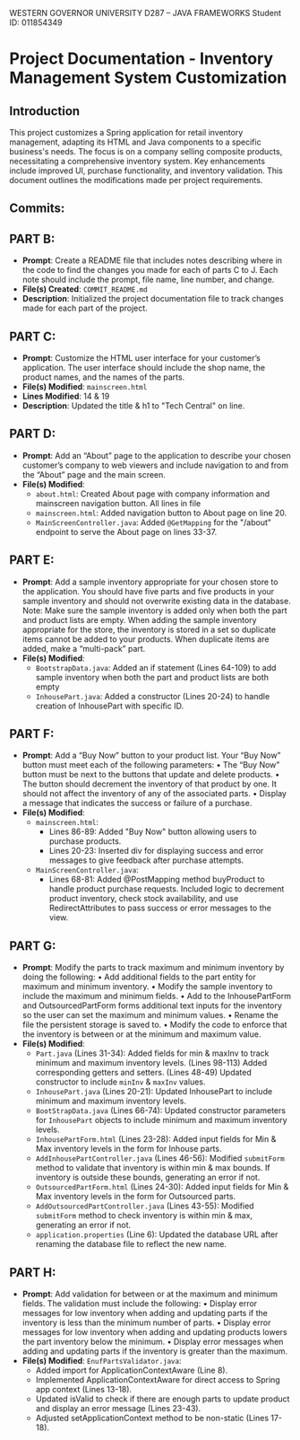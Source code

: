 WESTERN GOVERNOR UNIVERSITY
D287 – JAVA FRAMEWORKS
Student ID: 011854349

# Project Documentation - Inventory Management System Customization

## Introduction
This project customizes a Spring application for retail inventory management, adapting its HTML and Java components to a specific business's needs. The focus is on a company selling composite products, necessitating a comprehensive inventory system. Key enhancements include improved UI, purchase functionality, and inventory validation. This document outlines the modifications made per project requirements.


## Commits:

## PART B: 
- **Prompt**: Create a README file that includes notes describing where in the code to find the changes you made for each of parts C to J. Each note should include the prompt, file name, line number, and change.
- **File(s) Created**: `COMMIT_README.md`
- **Description**: Initialized the project documentation file to track changes made for each part of the project.

## PART C: 
- **Prompt**: Customize the HTML user interface for your customer’s application. The user interface should include the shop name, the product names, and the names of the parts.
- **File(s) Modified**: `mainscreen.html`
- **Lines Modified**: 14 & 19
- **Description**: Updated the title & h1 to "Tech Central" on line.

## PART D: 
- **Prompt**: Add an “About” page to the application to describe your chosen customer’s company to web viewers and include navigation to and from the “About” page and the main screen.
- **File(s) Modified**: 
  - `about.html`: Created About page with company information and mainscreen navigation button. All lines in file
  - `mainscreen.html`: Added navigation button to About page on line 20.
  - `MainScreenController.java`: Added `@GetMapping` for the "/about" endpoint to serve the About page on lines 33-37.

## PART E:
- **Prompt**: Add a sample inventory appropriate for your chosen store to the application. You should have five parts and five products in your sample inventory and should not overwrite existing data in the database.
Note: Make sure the sample inventory is added only when both the part and product lists are empty. When adding the sample inventory appropriate for the store, the inventory is stored in a set so duplicate items cannot be added to your products. When duplicate items are added, make a “multi-pack” part.
- **File(s) Modified**:
  - `BootstrapData.java`: Added an if statement (Lines 64-109) to add sample inventory when both the part and product lists are both empty
  - `InhousePart.java`: Added a constructor (Lines 20-24) to handle creation of InhousePart with specific ID.

## PART F:
- **Prompt**: Add a “Buy Now” button to your product list. Your “Buy Now” button must meet each of the following parameters:
  •  The “Buy Now” button must be next to the buttons that update and delete products.
  •  The button should decrement the inventory of that product by one. It should not affect the inventory of any of the associated parts.
  •  Display a message that indicates the success or failure of a purchase.
- **File(s) Modified**:
  - `mainscreen.html`:
    - Lines 86-89: Added "Buy Now" button allowing users to purchase products.
    - Lines 20-23: Inserted div for displaying success and error messages to give feedback after purchase attempts.
  - `MainScreenController.java`:
    - Lines 68-81: Added @PostMapping method buyProduct to handle product purchase requests. Included logic to decrement product inventory, check stock availability, and use RedirectAttributes to pass success or error messages to the view.

## PART G:
- **Prompt**: Modify the parts to track maximum and minimum inventory by doing the following:
  •  Add additional fields to the part entity for maximum and minimum inventory.
  •  Modify the sample inventory to include the maximum and minimum fields.
  •  Add to the InhousePartForm and OutsourcedPartForm forms additional text inputs for the inventory so the user can set the maximum and minimum values.
  •  Rename the file the persistent storage is saved to.
  •  Modify the code to enforce that the inventory is between or at the minimum and maximum value.
- **File(s) Modified**:
  - `Part.java` (Lines 31-34): Added fields for min & maxInv to track minimum and maximum inventory levels. (Lines 98-113) Added corresponding getters and setters. (Lines 48-49) Updated constructor to include `minInv` & `maxInv` values.
  - `InhousePart.java` (Lines 20-21): Updated InhousePart to include minimum and maximum inventory levels.
  - `BootStrapData.java` (Lines 66-74): Updated constructor parameters for `InhousePart` objects to include minimum and maximum inventory levels.
  - `InhousePartForm.html` (Lines 23-28): Added input fields for Min & Max inventory levels in the form for Inhouse parts.
  - `AddInhousePartController.java` (Lines 46-56): Modified `submitForm` method to validate that inventory is within min & max bounds. If inventory is outside these bounds, generating an error if not.
  - `OutsourcedPartForm.html` (Lines 24-30): Added input fields for Min & Max inventory levels in the form for Outsourced parts.
  - `AddOutsourcedPartController.java` (Lines 43-55): Modified `submitForm` method to check inventory is within min & max, generating an error if not.
  - `application.properties` (Line 6): Updated the database URL after renaming the database file to reflect the new name.

## PART H:
- **Prompt**: Add validation for between or at the maximum and minimum fields. The validation must include the following:
  •  Display error messages for low inventory when adding and updating parts if the inventory is less than the minimum number of parts.
  •  Display error messages for low inventory when adding and updating products lowers the part inventory below the minimum.
  •  Display error messages when adding and updating parts if the inventory is greater than the maximum.
- **File(s) Modified**: `EnufPartsValidator.java`:
  - Added import for ApplicationContextAware (Line 8).
  - Implemented ApplicationContextAware for direct access to Spring app context (Lines 13-18).
  - Updated isValid to check if there are enough parts to update product and display an error message (Lines 23-43).
  - Adjusted setApplicationContext method to be non-static (Lines 17-18).